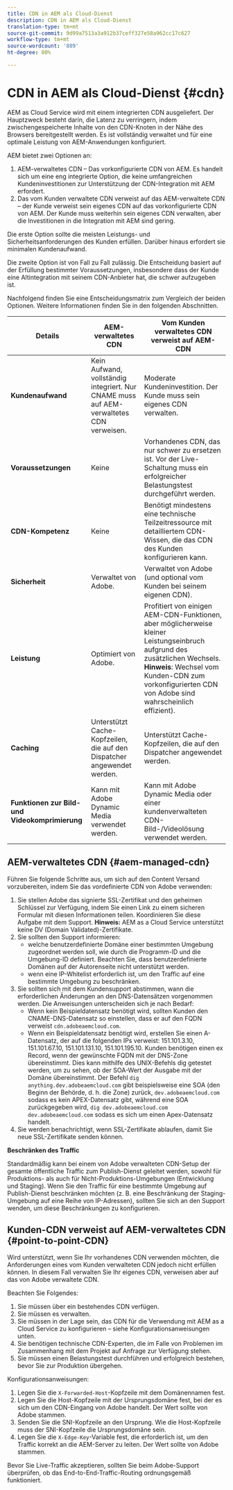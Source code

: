 ```yaml
---
title: CDN in AEM als Cloud-Dienst
description: CDN in AEM als Cloud-Dienst
translation-type: tm+mt
source-git-commit: 9d99a7513a3a912b37ceff327e58a962cc17c627
workflow-type: tm+mt
source-wordcount: '889'
ht-degree: 80%

---
```



# CDN in AEM als Cloud-Dienst {#cdn}

AEM as Cloud Service wird mit einem integrierten CDN ausgeliefert. Der Hauptzweck besteht darin, die Latenz zu verringern, indem zwischengespeicherte Inhalte von den CDN-Knoten in der Nähe des Browsers bereitgestellt werden. Es ist vollständig verwaltet und für eine optimale Leistung von AEM-Anwendungen konfiguriert.

AEM bietet zwei Optionen an:

1. AEM-verwaltetes CDN – Das vorkonfigurierte CDN von AEM. Es handelt sich um eine eng integrierte Option, die keine umfangreichen Kundeninvestitionen zur Unterstützung der CDN-Integration mit AEM erfordert.
1. Das vom Kunden verwaltete CDN verweist auf das AEM-verwaltete CDN – der Kunde verweist sein eigenes CDN auf das vorkonfigurierte CDN von AEM. Der Kunde muss weiterhin sein eigenes CDN verwalten, aber die Investitionen in die Integration mit AEM sind gering.

Die erste Option sollte die meisten Leistungs- und Sicherheitsanforderungen des Kunden erfüllen. Darüber hinaus erfordert sie minimalen Kundenaufwand.

Die zweite Option ist von Fall zu Fall zulässig. Die Entscheidung basiert auf der Erfüllung bestimmter Voraussetzungen, insbesondere dass der Kunde eine Altintegration mit seinem CDN-Anbieter hat, die schwer aufzugeben ist.

Nachfolgend finden Sie eine Entscheidungsmatrix zum Vergleich der beiden Optionen. Weitere Informationen finden Sie in den folgenden Abschnitten.

| Details | AEM-verwaltetes CDN | Vom Kunden verwaltetes CDN verweist auf AEM-CDN |
|---|---|---|
| **Kundenaufwand** | Kein Aufwand, vollständig integriert. Nur CNAME muss auf AEM-verwaltetes CDN verweisen. | Moderate Kundeninvestition. Der Kunde muss sein eigenes CDN verwalten. |
| **Voraussetzungen** | Keine | Vorhandenes CDN, das nur schwer zu ersetzen ist. Vor der Live-Schaltung muss ein erfolgreicher Belastungstest durchgeführt werden. |
| **CDN-Kompetenz** | Keine | Benötigt mindestens eine technische Teilzeitressource mit detailliertem CDN-Wissen, die das CDN des Kunden konfigurieren kann. |
| **Sicherheit** | Verwaltet von Adobe. | Verwaltet von Adobe (und optional vom Kunden bei seinem eigenen CDN). |
| **Leistung** | Optimiert von Adobe. | Profitiert von einigen AEM-CDN-Funktionen, aber möglicherweise kleiner Leistungseinbruch aufgrund des zusätzlichen Wechsels. **Hinweis**: Wechsel vom Kunden-CDN zum vorkonfigurierten CDN von Adobe sind wahrscheinlich effizient). |
| **Caching** | Unterstützt Cache-Kopfzeilen, die auf den Dispatcher angewendet werden. | Unterstützt Cache-Kopfzeilen, die auf den Dispatcher angewendet werden. |
| **Funktionen zur Bild- und Videokomprimierung** | Kann mit Adobe Dynamic Media verwendet werden. | Kann mit Adobe Dynamic Media oder einer kundenverwalteten CDN-Bild-/Videolösung verwendet werden. |

## AEM-verwaltetes CDN {#aem-managed-cdn}

Führen Sie folgende Schritte aus, um sich auf den Content Versand vorzubereiten, indem Sie das vordefinierte CDN von Adobe verwenden:

1. Sie stellen Adobe das signierte SSL-Zertifikat und den geheimen Schlüssel zur Verfügung, indem Sie einen Link zu einem sicheren Formular mit diesen Informationen teilen. Koordinieren Sie diese Aufgabe mit dem Support.
   **Hinweis:** AEM as a Cloud Service unterstützt keine DV (Domain Validated)-Zertifikate.
1. Sie sollten den Support informieren:
   * welche benutzerdefinierte Domäne einer bestimmten Umgebung zugeordnet werden soll, wie durch die Programm-ID und die Umgebung-ID definiert. Beachten Sie, dass benutzerdefinierte Domänen auf der Autorenseite nicht unterstützt werden.
   * wenn eine IP-Whitelist erforderlich ist, um den Traffic auf eine bestimmte Umgebung zu beschränken.
1. Sie sollten sich mit dem Kundensupport abstimmen, wann die erforderlichen Änderungen an den DNS-Datensätzen vorgenommen werden. Die Anweisungen unterscheiden sich je nach Bedarf:
   * Wenn kein Beispieldatensatz benötigt wird, sollten Kunden den CNAME-DNS-Datensatz so einstellen, dass er auf den FQDN verweist `cdn.adobeaemcloud.com`.
   * Wenn ein Beispieldatensatz benötigt wird, erstellen Sie einen A-Datensatz, der auf die folgenden IPs verweist: 151.101.3.10, 151.101.67.10, 151.101.131.10, 151.101.195.10. Kunden benötigen einen ex Record, wenn der gewünschte FQDN mit der DNS-Zone übereinstimmt. Dies kann mithilfe des UNIX-Befehls dig getestet werden, um zu sehen, ob der SOA-Wert der Ausgabe mit der Domäne übereinstimmt. Der Befehl `dig anything.dev.adobeaemcloud.com` gibt beispielsweise eine SOA (den Beginn der Behörde, d. h. die Zone) zurück, `dev.adobeaemcloud.com` sodass es kein APEX-Datensatz gibt, während eine SOA zurückgegeben wird, `dig dev.adobeaemcloud.com` `dev.adobeaemcloud.com` sodass es sich um einen Apex-Datensatz handelt.
1. Sie werden benachrichtigt, wenn SSL-Zertifikate ablaufen, damit Sie neue SSL-Zertifikate senden können.

**Beschränken des Traffic**

Standardmäßig kann bei einem von Adobe verwalteten CDN-Setup der gesamte öffentliche Traffic zum Publish-Dienst geleitet werden, sowohl für Produktions- als auch für Nicht-Produktions-Umgebungen (Entwicklung und Staging). Wenn Sie den Traffic für eine bestimmte Umgebung auf Publish-Dienst beschränken möchten (z. B. eine Beschränkung der Staging-Umgebung auf eine Reihe von IP-Adressen), sollten Sie sich an den Support wenden, um diese Beschränkungen zu konfigurieren.

## Kunden-CDN verweist auf AEM-verwaltetes CDN {#point-to-point-CDN}

Wird unterstützt, wenn Sie Ihr vorhandenes CDN verwenden möchten, die Anforderungen eines vom Kunden verwalteten CDN jedoch nicht erfüllen können. In diesem Fall verwalten Sie Ihr eigenes CDN, verweisen aber auf das von Adobe verwaltete CDN.

Beachten Sie Folgendes:

1. Sie müssen über ein bestehendes CDN verfügen.
1. Sie müssen es verwalten.
1. Sie müssen in der Lage sein, das CDN für die Verwendung mit AEM as a Cloud Service zu konfigurieren – siehe Konfigurationsanweisungen unten.
1. Sie benötigen technische CDN-Experten, die im Falle von Problemen im Zusammenhang mit dem Projekt auf Anfrage zur Verfügung stehen.
1. Sie müssen einen Belastungstest durchführen und erfolgreich bestehen, bevor Sie zur Produktion übergehen.

Konfigurationsanweisungen:

1. Legen Sie die `X-Forwarded-Host`-Kopfzeile mit dem Domänennamen fest.
1. Legen Sie die Host-Kopfzeile mit der Ursprungsdomäne fest, bei der es sich um den CDN-Eingang von Adobe handelt. Der Wert sollte von Adobe stammen.
1. Senden Sie die SNI-Kopfzeile an den Ursprung. Wie die Host-Kopfzeile muss der SNI-Kopfzeile die Ursprungsdomäne sein.
1. Legen Sie die `X-Edge-Key`-Variable fest, die erforderlich ist, um den Traffic korrekt an die AEM-Server zu leiten. Der Wert sollte von Adobe stammen.

Bevor Sie Live-Traffic akzeptieren, sollten Sie beim Adobe-Support überprüfen, ob das End-to-End-Traffic-Routing ordnungsgemäß funktioniert.

